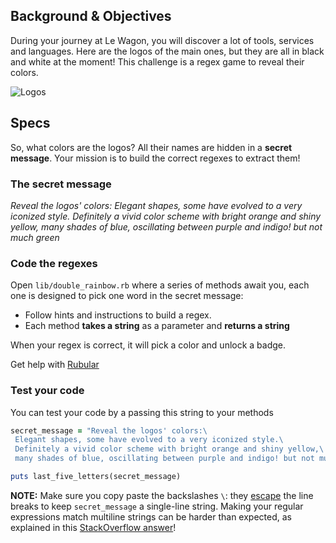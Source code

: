 ## Background & Objectives

During your journey at Le Wagon, you will discover a lot of tools, services and languages.
Here are the logos of the main ones, but they are all in black and white at the moment!
This challenge is a regex game to reveal their colors.

![Logos](https://raw.githubusercontent.com/lewagon/fullstack-images/master/ruby/double-rainbow_logos.png)



## Specs

So, what colors are the logos? All their names are hidden in a **secret message**. Your mission is to build the correct regexes to extract them!

### The secret message

*Reveal the logos' colors:
Elegant shapes, some have evolved to a very iconized style.
Definitely a vivid color scheme with bright orange and shiny yellow,
many shades of blue, oscillating between purple and indigo! but not much green*

### Code the regexes
Open `lib/double_rainbow.rb` where a series of methods await you, each one is designed to pick one word in the secret message:
- Follow hints and instructions to build a regex.
- Each method **takes a string** as a parameter and **returns a string**

When your regex is correct, it will pick a color and unlock a badge.

Get help with [Rubular](http://rubular.com/)


### Test your code
You can test your code by a passing this string to your methods

```ruby
secret_message = "Reveal the logos' colors:\
 Elegant shapes, some have evolved to a very iconized style.\
 Definitely a vivid color scheme with bright orange and shiny yellow,\
 many shades of blue, oscillating between purple and indigo! but not much green"

puts last_five_letters(secret_message)
```

**NOTE:** Make sure you copy paste the backslashes `\`: they [escape](https://blog.appsignal.com/2016/12/21/ruby-magic-escaping-in-ruby.html) the line breaks to keep `secret_message` a single-line string. Making your regular expressions match multiline strings can be harder than expected, as explained in this [StackOverflow answer](https://stackoverflow.com/questions/4257071/ruby-regex-matches-start-of-line-even-without-m-modifier/4257912#4257912)!
